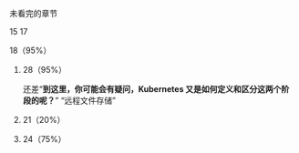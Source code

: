 未看完的章节

15 17

18（95%）

1. 28（95%）

   还差“**到这里，你可能会有疑问，Kubernetes 又是如何定义和区分这两个阶段的呢？**” “远程文件存储”

2. 21（20%）

2. 24（75%）